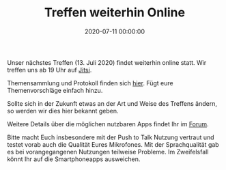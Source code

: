 ﻿---
template: "blog_entry.html"
title: "Treffen weiterhin Online"
date: 2020-07-11 00:00:00
categories: community
---
Unser nächstes Treffen (13. Juli 2020) findet weiterhin online statt. Wir treffen uns ab 19 Uhr auf [Jitsi](https://meet.ffmuc.net/FreifunkDarmstadtPlenum).

Themensammlung und Protokoll finden sich [hier](https://md.darmstadt.ccc.de/ffda-20200713). Fügt eure Themenvorschläge einfach hinzu.

Sollte sich in der Zukunft etwas an der Art und Weise des Treffens ändern, so werden wir dies hier bekannt geben.

<!-- more -->

Weitere Details über die möglichen nutzbaren Apps findet Ihr im [Forum](https://forum.darmstadt.freifunk.net/t/freifunk-treffen-am-13-april-2020-online/847).

Bitte macht Euch insbesondere mit der Push to Talk Nutzung vertraut und testet vorab auch die Qualität Eures Mikrofones. Mit der Sprachqualität gab es bei vorangegangenen Nutzungen teilweise Probleme. Im Zweifelsfall könnt Ihr auf die Smartphoneapps ausweichen.
